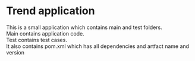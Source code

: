 # Trend application

This is a small application which contains main and test folders.  
Main contains application code.  
Test contains test cases.  
It also contains pom.xml which has all dependencies and artfact name and version


